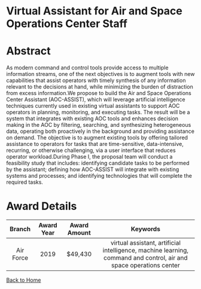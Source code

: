 
Virtual Assistant for Air and Space Operations Center Staff
===========================================================

# Abstract


As modern command and control tools provide access to multiple information streams, one of the next objectives is to augment tools with new capabilities that assist operators with timely synthesis of any information relevant to the decisions at hand, while minimizing the burden of distraction from excess information.We propose to build the Air and Space Operations Center Assistant (AOC-ASSIST), which will leverage artificial intelligence techniques currently used in existing virtual assistants to support AOC operators in planning, monitoring, and executing tasks. The result will be a system that integrates with existing AOC tools and enhances decision making in the AOC by filtering, searching, and synthesizing heterogeneous data, operating both proactively in the background and providing assistance on demand. The objective is to augment existing tools by offering tailored assistance to operators for tasks that are time-sensitive, data-intensive, recurring, or otherwise challenging, via a user interface that reduces operator workload.During Phase I, the proposal team will conduct a feasibility study that includes: identifying candidate tasks to be performed by the assistant; defining how AOC-ASSIST will integrate with existing systems and processes; and identifying technologies that will complete the required tasks.  

# Award Details

|Branch|Award Year|Award Amount|Keywords|
| :---: | :---: | :---: | :---: |
|Air Force|2019|$49,430|virtual assistant, artificial intelligence, machine learning, command and control, air and space operations center|
  
  


<a href="javascript:history.back()">Back to Home</a>
